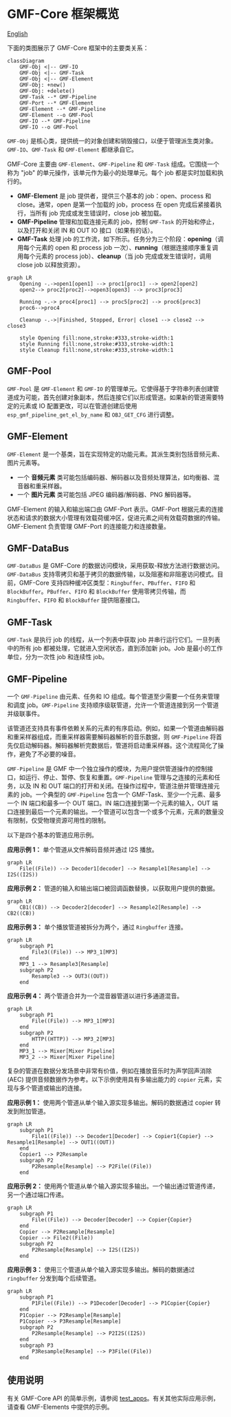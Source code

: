 # GMF-Core 框架概览
[English](./README.md)

下面的类图展示了 GMF-Core 框架中的主要类关系：

```mermaid
classDiagram
    GMF-Obj <|-- GMF-IO
    GMF-Obj <|-- GMF-Task
    GMF-Obj <|-- GMF-Element
    GMF-Obj: +new()
    GMF-Obj: +delete()
    GMF-Task --* GMF-Pipeline
    GMF-Port --* GMF-Element
    GMF-Element --* GMF-Pipeline
    GMF-Element --o GMF-Pool
    GMF-IO --* GMF-Pipeline
    GMF-IO --o GMF-Pool
```

`GMF-Obj` 是核心类，提供统一的对象创建和销毁接口，以便于管理派生类对象。`GMF-IO`、`GMF-Task` 和 `GMF-Element` 都继承自它。

GMF-Core 主要由 `GMF-Element`、`GMF-Pipeline` 和 `GMF-Task` 组成。它围绕一个称为 "job" 的单元操作，该单元作为最小的处理单元。每个 job 都是实时加载和执行的。
- **GMF-Element** 是 job 提供者，提供三个基本的 job：open、process 和 close。通常，open 是第一个加载的 job，process 在 open 完成后紧接着执行，当所有 job 完成或发生错误时，close job 被加载。
- **GMF-Pipeline** 管理和加载连接元素的 job，控制 `GMF-Task` 的开始和停止，以及打开和关闭 IN 和 OUT IO 接口（如果有的话）。
- **GMF-Task** 处理 job 的工作流，如下所示。任务分为三个阶段：**opening**（调用每个元素的 open 和 process job 一次）、**running**（根据连接顺序重复调用每个元素的 process job）、**cleanup**（当 job 完成或发生错误时，调用 close job 以释放资源）。

```mermaid
graph LR
    Opening -.->open1[open1] --> proc1[proc1] --> open2[open2]
    open2--> proc2[proc2]-->open3[open3] --> proc3[proc3]

    Running -.-> proc4[proc1] --> proc5[proc2] --> proc6[proc3]
    proc6-->proc4

    Cleanup -.->|Finished, Stopped, Error| close1 --> close2 --> close3

    style Opening fill:none,stroke:#333,stroke-width:1
    style Running fill:none,stroke:#333,stroke-width:1
    style Cleanup fill:none,stroke:#333,stroke-width:1
```

## GMF-Pool
`GMF-Pool` 是 `GMF-Element` 和 `GMF-IO` 的管理单元。它使得基于字符串列表创建管道成为可能，首先创建对象副本，然后连接它们以形成管道。如果新的管道需要特定的元素或 IO 配置更改，可以在管道创建后使用 `esp_gmf_pipeline_get_el_by_name` 和 `OBJ_GET_CFG` 进行调整。

## GMF-Element
`GMF-Element` 是一个基类，旨在实现特定的功能元素。其派生类别包括音频元素、图片元素等。

- 一个 **音频元素** 类可能包括编码器、解码器以及音频处理算法，如均衡器、混音器和重采样器。
- 一个 **图片元素** 类可能包括 JPEG 编码器/解码器、PNG 解码器等。

GMF-Element 的输入和输出端口由 GMF-Port 表示。GMF-Port 根据元素的连接状态和请求的数据大小管理有效载荷缓冲区，促进元素之间有效载荷数据的传输。GMF-Element 负责管理 GMF-Port 的连接能力和连接数量。

## GMF-DataBus
`GMF-DataBus` 是 GMF-Core 的数据访问模块，采用获取-释放方法进行数据访问。`GMF-DataBus` 支持零拷贝和基于拷贝的数据传输，以及阻塞和非阻塞访问模式。目前，GMF-Core 支持四种缓冲区类型：`Ringbuffer`、`PBuffer`、`FIFO` 和 `BlockBuffer`。`PBuffer`、`FIFO` 和 `BlockBuffer` 使用零拷贝传输，而 `Ringbuffer`、`FIFO` 和 `BlockBuffer` 提供阻塞接口。

## GMF-Task
`GMF-Task` 是执行 job 的线程，从一个列表中获取 job 并串行运行它们。一旦列表中的所有 job 都被处理，它就进入空闲状态，直到添加新 job。Job 是最小的工作单位，分为一次性 job 和连续性 job。

## GMF-Pipeline
一个 `GMF-Pipeline` 由元素、任务和 IO 组成。每个管道至少需要一个任务来管理和调度 job。`GMF-Pipeline` 支持顺序级联管道，允许一个管道连接到另一个管道并级联事件。

该管道还支持具有事件依赖关系的元素的有序启动。例如，如果一个管道由解码器和重采样器组成，而重采样器需要解码器解析的音乐数据，则 `GMF-Pipeline` 将首先仅启动解码器。解码器解析完数据后，管道将启动重采样器。这个流程简化了操作，避免了不必要的噪音。

`GMF-Pipeline` 是 GMF 中一个独立操作的模块，为用户提供管道操作的控制接口，如运行、停止、暂停、恢复和重置。`GMF-Pipeline` 管理与之连接的元素和任务，以及 IN 和 OUT 端口的打开和关闭。在操作过程中，管道注册并管理连接元素的 job。一个典型的 `GMF-Pipeline` 包含一个 GMF-Task、至少一个元素、最多一个 IN 端口和最多一个 OUT 端口。IN 端口连接到第一个元素的输入，OUT 端口连接到最后一个元素的输出。一个管道可以包含一个或多个元素，元素的数量没有限制，仅受物理资源可用性的限制。

以下是四个基本的管道应用示例。

**应用示例 1：** 单个管道从文件解码音频并通过 I2S 播放。
```mermaid
graph LR
    File((File)) --> Decoder1[decoder] --> Resample1[Resample] --> I2S((I2S))
```

**应用示例 2：** 管道的输入和输出端口被回调函数替换，以获取用户提供的数据。
```mermaid
graph LR
    CB1((CB)) --> Decoder2[decoder] --> Resample2[Resample] --> CB2((CB))
```

**应用示例 3：** 单个播放管道被拆分为两个，通过 `Ringbuffer` 连接。
```mermaid
graph LR
    subgraph P1
        File3((File)) --> MP3_1[MP3]
    end
    MP3_1 --> Resample3[Resample]
    subgraph P2
        Resample3 --> OUT3((OUT))
    end
```

**应用示例 4：** 两个管道合并为一个混音器管道以进行多通道混音。
```mermaid
graph LR
    subgraph P1
        File((File)) --> MP3_1[MP3]
    end
    subgraph P2
        HTTP((HTTP)) --> MP3_2[MP3]
    end
    MP3_1 --> Mixer[Mixer Pipeline]
    MP3_2 --> Mixer[Mixer Pipeline]
```

复杂的管道在数据分发场景中非常有价值，例如在播放音乐时为声学回声消除 (AEC) 提供音频数据作为参考。以下示例使用具有多输出能力的 `copier` 元素，实现与多个管道或输出的连接。

**应用示例 1：** 使用两个管道从单个输入源实现多输出。解码的数据通过 copier 转发到附加管道。

```mermaid
graph LR
    subgraph P1
        File1((File)) --> Decoder1[Decoder] --> Copier1{Copier} --> Resample1[Resample] --> OUT1((OUT))
    end
    Copier1 --> P2Resample
    subgraph P2
        P2Resample[Resample] --> P2File((File))
    end
```

**应用示例 2：** 使用两个管道从单个输入源实现多输出。一个输出通过管道传递，另一个通过端口传递。
```mermaid
graph LR
    subgraph P1
        File((File)) --> Decoder[Decoder] --> Copier{Copier}
    end
    Copier --> P2Resample[Resample]
    Copier --> File2((File))
    subgraph P2
        P2Resample[Resample] --> I2S((I2S))
    end
```

**应用示例 3：** 使用三个管道从单个输入源实现多输出。解码的数据通过 `ringbuffer` 分发到每个后续管道。
```mermaid
graph LR
    subgraph P1
        P1File((File)) --> P1Decoder[Decoder] --> P1Copier{Copier}
    end
    P1Copier --> P2Resample[Resample]
    P1Copier --> P3Resample[Resample]
    subgraph P2
        P2Resample[Resample] --> P2I2S((I2S))
    end
    subgraph P3
        P3Resample[Resample] --> P3File((File))
    end
```

## 使用说明

有关 GMF-Core API 的简单示例，请参阅 [test_apps](./test_apps/main/cases/gmf_pool_test.c)。有关其他实际应用示例，请查看 GMF-Elements 中提供的示例。

